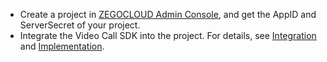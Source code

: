 - Create a project in [ZEGOCLOUD Admin Console](https://console.zegocloud.com), and get the AppID and ServerSecret of your project.
- Integrate the Video Call SDK into the project. For details, see [Integration](!Integration/SDK_Integration) and [Implementation](!Integration/Solution_Implementation).

